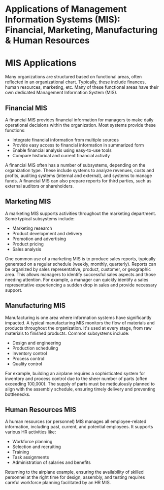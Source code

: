 # Applications of Management Information Systems (MIS): Financial, Marketing, Manufacturing & Human Resources

# MIS Applications

Many organizations are structured based on functional areas, often reflected in an organizational chart. Typically, these include finances, human resources, marketing, etc. Many of these functional areas have their own dedicated Management Information System (MIS).

## Financial MIS

A financial MIS provides financial information for managers to make daily operational decisions within the organization. Most systems provide these functions:

* Integrate financial information from multiple sources
* Provide easy access to financial information in summarized form
* Enable financial analysis using easy-to-use tools
* Compare historical and current financial activity

A financial MIS often has a number of subsystems, depending on the organization type. These include systems to analyze revenues, costs and profits, auditing systems (internal and external), and systems to manage funds. A financial MIS can also prepare reports for third parties, such as external auditors or shareholders.

## Marketing MIS

A marketing MIS supports activities throughout the marketing department. Some typical subsystems include:

* Marketing research
* Product development and delivery
* Promotion and advertising
* Product pricing
* Sales analysis

One common use of a marketing MIS is to produce sales reports, typically generated on a regular schedule (weekly, monthly, quarterly). Reports can be organized by sales representative, product, customer, or geographic area. This allows managers to identify successful sales aspects and those needing attention. For example, a manager can quickly identify a sales representative experiencing a sudden drop in sales and provide necessary support.

## Manufacturing MIS

Manufacturing is one area where information systems have significantly impacted. A typical manufacturing MIS monitors the flow of materials and products throughout the organization. It's used at every stage, from raw materials to finished products. Common subsystems include:

* Design and engineering
* Production scheduling
* Inventory control
* Process control
* Quality control

For example, building an airplane requires a sophisticated system for inventory and process control due to the sheer number of parts (often exceeding 100,000).  The supply of parts must be meticulously planned to align with the assembly schedule, ensuring timely delivery and preventing bottlenecks.

## Human Resources MIS

A human resources (or personnel) MIS manages all employee-related information, including past, current, and potential employees. It supports various HR activities like:

* Workforce planning
* Selection and recruiting
* Training
* Task assignments
* Administration of salaries and benefits

Returning to the airplane example, ensuring the availability of skilled personnel at the right time for design, assembly, and testing requires careful workforce planning facilitated by an HR MIS.
